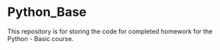 # Python_Base

This repository is for storing the code for completed homework for the Python - Basic course.
